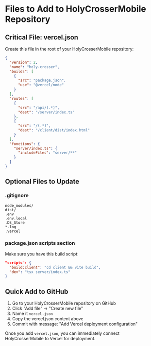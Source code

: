 # Files to Add to HolyCrosserMobile Repository

## Critical File: vercel.json

Create this file in the root of your HolyCrosserMobile repository:

```json
{
  "version": 2,
  "name": "holy-crosser",
  "builds": [
    {
      "src": "package.json",
      "use": "@vercel/node"
    }
  ],
  "routes": [
    {
      "src": "/api/(.*)",
      "dest": "/server/index.ts"
    },
    {
      "src": "/(.*)",
      "dest": "/client/dist/index.html"
    }
  ],
  "functions": {
    "server/index.ts": {
      "includeFiles": "server/**"
    }
  }
}
```

## Optional Files to Update

### .gitignore
```
node_modules/
dist/
.env
.env.local
.DS_Store
*.log
.vercel
```

### package.json scripts section
Make sure you have this build script:
```json
"scripts": {
  "build:client": "cd client && vite build",
  "dev": "tsx server/index.ts"
}
```

## Quick Add to GitHub

1. Go to your HolyCrosserMobile repository on GitHub
2. Click "Add file" → "Create new file"
3. Name it `vercel.json`
4. Copy the vercel.json content above
5. Commit with message: "Add Vercel deployment configuration"

Once you add `vercel.json`, you can immediately connect HolyCrosserMobile to Vercel for deployment.
